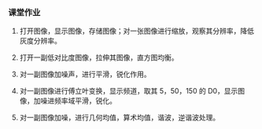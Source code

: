 ### 课堂作业

1. 打开图像，显示图像，存储图像；对一张图像进行缩放，观察其分辨率，降低灰度分辨率。

2. 打开一副低对比度图像，拉伸其图像，直方图均衡。

3. 对一副图像加噪声，进行平滑，锐化作用。

4. 对一副图像进行傅立叶变换，显示频道，取其 5，50，150 的 D0，显示图像，加噪进频率域平滑，锐化。

5. 对一副图像加噪，进行几何均值，算术均值，谐波，逆谐波处理。
